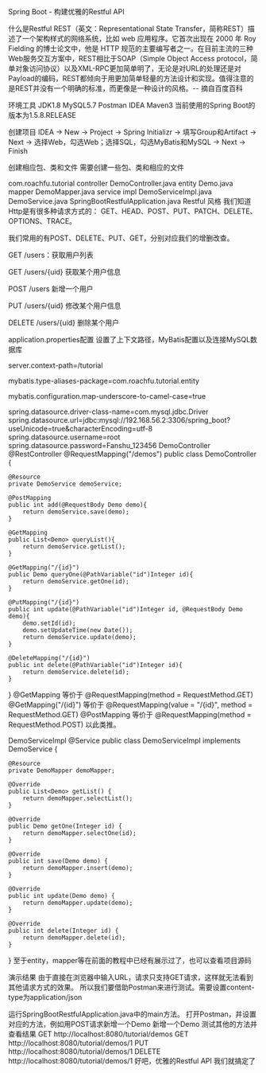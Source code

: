 Spring Boot - 构建优雅的Restful API

什么是Restful
REST（英文：Representational State Transfer，简称REST）描述了一个架构样式的网络系统，比如 web 应用程序。它首次出现在 2000 年 Roy Fielding 的博士论文中，他是 HTTP 规范的主要编写者之一。在目前主流的三种Web服务交互方案中，REST相比于SOAP（Simple Object Access protocol，简单对象访问协议）以及XML-RPC更加简单明了，无论是对URL的处理还是对Payload的编码，REST都倾向于用更加简单轻量的方法设计和实现。值得注意的是REST并没有一个明确的标准，而更像是一种设计的风格。-- 摘自百度百科

环境工具
JDK1.8
MySQL5.7
Postman
IDEA
Maven3
当前使用的Spring Boot的版本为1.5.8.RELEASE

创建项目
IDEA -> New -> Project -> Spring Initializr -> 填写Group和Artifact -> Next -> 选择Web，勾选Web；选择SQL，勾选MyBatis和MySQL -> Next -> Finish

创建相应包、类和文件
需要创建一些包、类和相应的文件

com.roachfu.tutorial
    controller
        DemoController.java
    entity
        Demo.java
    mapper
        DemoMapper.java
    service
        impl
            DemoServiceImpl.java
        DemoService.java
    SpringBootRestfulApplication.java
Restful 风格
我们知道Http是有很多种请求方式的：
GET、HEAD、POST、PUT、PATCH、DELETE、OPTIONS、TRACE。

我们常用的有POST、DELETE、PUT、GET，分别对应我们的增删改查。

GET /users：获取用户列表

GET /users/{uid} 获取某个用户信息

POST /users 新增一个用户

PUT /users/{uid} 修改某个用户信息

DELETE /users/{uid} 删除某个用户



application.properties配置
设置了上下文路径，MyBatis配置以及连接MySQL数据库

server.context-path=/tutorial

mybatis.type-aliases-package=com.roachfu.tutorial.entity

mybatis.configuration.map-underscore-to-camel-case=true

spring.datasource.driver-class-name=com.mysql.jdbc.Driver
spring.datasource.url=jdbc:mysql://192.168.56.2:3306/spring_boot?useUnicode=true&characterEncoding=utf-8
spring.datasource.username=root
spring.datasource.password=Fanshu_123456
DemoController
@RestController
@RequestMapping("/demos")
public class DemoController {

    @Resource
    private DemoService demoService;

    @PostMapping
    public int add(@RequestBody Demo demo){
        return demoService.save(demo);
    }

    @GetMapping
    public List<Demo> queryList(){
        return demoService.getList();
    }

    @GetMapping("/{id}")
    public Demo queryOne(@PathVariable("id")Integer id){
        return demoService.getOne(id);
    }

    @PutMapping("/{id}")
    public int update(@PathVariable("id")Integer id, @RequestBody Demo demo){
        demo.setId(id);
        demo.setUpdateTime(new Date());
        return demoService.update(demo);
    }

    @DeleteMapping("/{id}")
    public int delete(@PathVariable("id")Integer id){
        return demoService.delete(id);
    }
}
@GetMapping 等价于 @RequestMapping(method = RequestMethod.GET)
@GetMapping("/{id}") 等价于 @RequestMapping(value = "/{id}", method = RequestMethod.GET)
@PostMapping 等价于 @RequestMapping(method = RequestMethod.POST)
以此类推。

DemoServiceImpl
@Service
public class DemoServiceImpl implements DemoService {

    @Resource
    private DemoMapper demoMapper;

    @Override
    public List<Demo> getList() {
        return demoMapper.selectList();
    }

    @Override
    public Demo getOne(Integer id) {
        return demoMapper.selectOne(id);
    }

    @Override
    public int save(Demo demo) {
        return demoMapper.insert(demo);
    }

    @Override
    public int update(Demo demo) {
        return demoMapper.update(demo);
    }

    @Override
    public int delete(Integer id) {
        return demoMapper.delete(id);
    }
}
至于entity，mapper等在前面的教程中已经有展示过了，也可以查看项目源码

演示结果
由于直接在浏览器中输入URL，请求只支持GET请求，这样就无法看到其他请求方式的效果。
所以我们要借助Postman来进行测试。需要设置content-type为application/json

运行SpringBootRestfulApplication.java中的main方法。
打开Postman，并设置对应的方法，例如用POST请求新增一个Demo
新增一个Demo
测试其他的方法并查看结果
GET http://localhost:8080/tutorial/demos
GET http://localhost:8080/tutorial/demos/1
PUT http://localhost:8080/tutorial/demos/1
DELETE http://localhost:8080/tutorial/demos/1
好吧，优雅的Restful API 我们就搞定了
